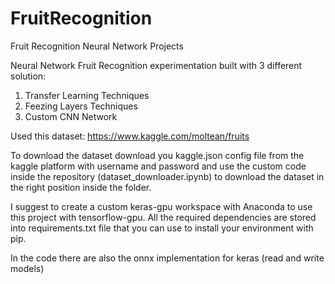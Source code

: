 # FruitRecognition
Fruit Recognition Neural Network Projects

Neural Network Fruit Recognition experimentation built with 3 different solution:
1. Transfer Learning Techniques
2. Feezing Layers Techniques
3. Custom CNN Network

Used this dataset: https://www.kaggle.com/moltean/fruits

To download the dataset download you kaggle.json config file from the kaggle platform with username and password and use the custom code inside the repository (dataset_downloader.ipynb) to download the dataset in the right position inside the folder.

I suggest to create a custom keras-gpu workspace with Anaconda to use this project with tensorflow-gpu.
All the required dependencies are stored into requirements.txt file that you can use to install your environment with pip.

In the code there are also the onnx implementation for keras (read and write models)
